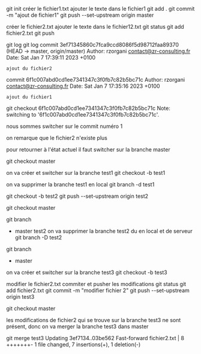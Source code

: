 git init
créer le fichier1.txt
ajouter le texte dans le fichier1
git add .
git commit -m "ajout de fichier1"
git push --set-upstream origin master


créer le fichier2.txt
ajouter le texte dans le fichier12.txt
git status
git add fichier2.txt
git push


git log
git log
commit 3ef71345860c7fca9ccd8086f5d98712faa89370 (HEAD -> master, origin/master)
Author: rzorgani <contact@zr-consulting.fr>
Date:   Sat Jan 7 17:39:11 2023 +0100

    ajout du fichier2

commit 6f1c007abd0cd1ee7341347c3f0fb7c82b5bc71c
Author: rzorgani <contact@zr-consulting.fr>
Date:   Sat Jan 7 17:35:16 2023 +0100

    ajout du fichier1


git checkout 6f1c007abd0cd1ee7341347c3f0fb7c82b5bc71c
Note: switching to '6f1c007abd0cd1ee7341347c3f0fb7c82b5bc71c'.

nous sommes switcher sur le commit numéro 1

on remarque que le fichier2 n'existe plus 

pour retourner à l'état actuel il faut switcher sur la branche master

git checkout master


on va créer et switcher sur la branche test1
git checkout -b test1

on va supprimer la branche test1 en local 
git branch -d test1

git checkout -b test2
git push --set-upstream origin test2

git checkout master

git branch
* master
  test2
on va supprimer la branche test2 du en local et de serveur
git branch -D test2

git branch
* master

on va créer et switcher sur la branche test3
git checkout -b test3

modifier le fichier2.txt
commiter et pusher les modifications
git status
git add fichier2.txt
git commit -m "modifier fichier 2"
git push --set-upstream origin test3


git checkout master

les modifications de fichier2 qui se trouve sur la branche test3 ne sont présent, donc on va merger la branche test3 dans master

git merge test3
Updating 3ef7134..03be562
Fast-forward
 fichier2.txt | 8 +++++++-
 1 file changed, 7 insertions(+), 1 deletion(-)

 